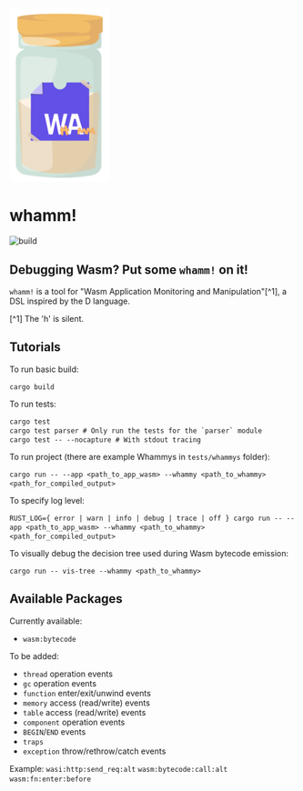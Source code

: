 <picture>
  <img width="175" alt="The logo for whamm!. Shows a spice jar with the WebAssembly logo, but with the 'h' and 'mm' letters written in between the 'wa' to spell 'whamm'."  src="/docs/logos/whamm!_logo.png">
</picture>

# whamm! #
![build](https://github.com/ejrgilbert/whamm/actions/workflows/rust.yml/badge.svg)

## Debugging Wasm? Put some `whamm!` on it! ##

`whamm!` is a tool for "Wasm Application Monitoring and Manipulation"[^1], a DSL inspired by the D language.

[^1] The 'h' is silent.

## Tutorials ##

To run basic build:
```shell
cargo build
```

To run tests:
```shell
cargo test
cargo test parser # Only run the tests for the `parser` module
cargo test -- --nocapture # With stdout tracing
```

To run project (there are example Whammys in `tests/whammys` folder):
```shell
cargo run -- --app <path_to_app_wasm> --whammy <path_to_whammy> <path_for_compiled_output>
```

To specify log level:
```shell
RUST_LOG={ error | warn | info | debug | trace | off } cargo run -- --app <path_to_app_wasm> --whammy <path_to_whammy> <path_for_compiled_output>
```

To visually debug the decision tree used during Wasm bytecode emission:
```shell
cargo run -- vis-tree --whammy <path_to_whammy>
```

## Available Packages ##

Currently available: 
- `wasm:bytecode`

To be added:
- `thread` operation events
- `gc` operation events
- `function` enter/exit/unwind events
- `memory` access (read/write) events
- `table` access (read/write) events
- `component` operation events
- `BEGIN`/`END` events
- `traps`
- `exception` throw/rethrow/catch events

Example:
`wasi:http:send_req:alt`
`wasm:bytecode:call:alt`
`wasm:fn:enter:before`